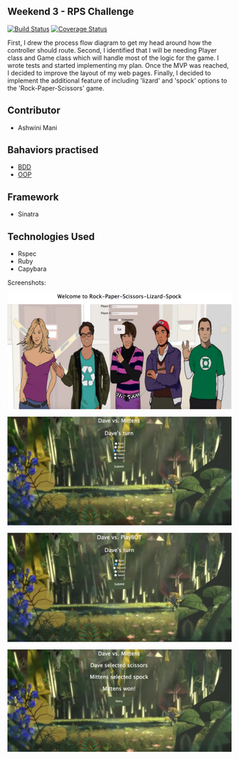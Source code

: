 ## Weekend 3 - RPS Challenge

[![Build Status](https://travis-ci.org/AAMani5/rps-challenge.svg?branch=master)](https://travis-ci.org/AAMani5/rps-challenge)
[![Coverage Status](https://coveralls.io/repos/github/AAMani5/rps-challenge/badge.svg)](https://coveralls.io/github/AAMani5/rps-challenge)

First, I drew the process flow diagram to get my head around how the controller should route. Second, I identified that I will be needing Player class and Game class which will handle most of the logic for the game. I wrote tests and started implementing my plan. Once the MVP was reached, I decided to improve the layout of my web pages. Finally, I decided to implement the additional feature of including 'lizard' and 'spock' options to the 'Rock-Paper-Scissors' game.


## Contributor
- Ashwini Mani

## Bahaviors practised
- [BDD](https://github.com/makersacademy/course/blob/master/pills/bdd_cycle.md)
- [OOP](https://en.wikipedia.org/wiki/Object-oriented_programming)

## Framework
- Sinatra

## Technologies Used
- Rspec
- Ruby
- Capybara

Screenshots:
<p align="center">
  <img src="./img/WelcomePage.png">
</p>

<p align="center">
  <img src="./img/HumanVsHuman.png">
</p>

<p align="center">
  <img src="./img/HumanVsBot.png">
</p>

<p align="center">
  <img src="./img/Winner Announced.png">
</p>
